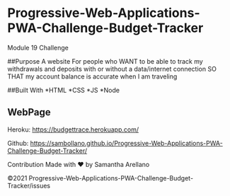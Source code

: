# Progressive-Web-Applications-PWA-Challenge-Budget-Tracker
Module 19 Challenge

##Purpose
A website For people who WANT to be able to track my withdrawals and deposits with or without a data/internet connection
SO THAT my account balance is accurate when I am traveling 

##Built With
*HTML
*CSS
*JS
*Node

## WebPage
Heroku:
https://budgettrace.herokuapp.com/

Github:
https://sambollano.github.io/Progressive-Web-Applications-PWA-Challenge-Budget-Tracker/

Contribution
Made with ❤️ by Samantha Arellano

©️2021 Progressive-Web-Applications-PWA-Challenge-Budget-Tracker/issues